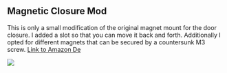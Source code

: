 ## Magnetic Closure Mod ##

This is only a small modification of the original magnet mount for the door closure. I added a slot so that you can move it back and forth. Additionally I opted for different magnets that can be secured by a countersunk M3 screw. [Link to Amazon De](https://www.amazon.de/gp/product/B00XJDN2Z0)

![](https://github.com/RURon/Vcore-Mods/blob/main/MagneticClosure/magnet_mount.png)

